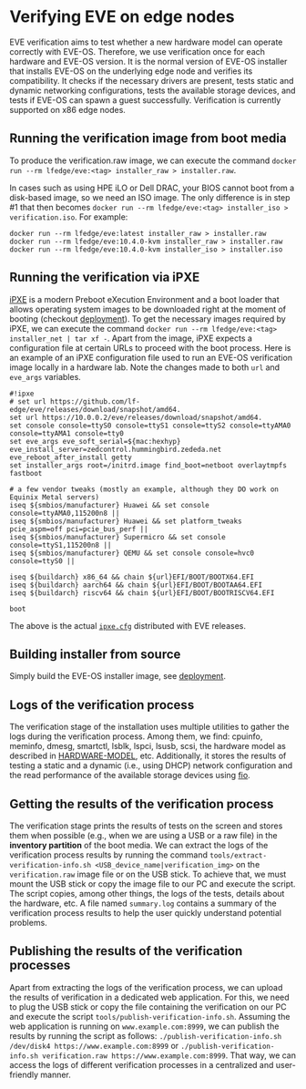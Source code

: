 # Verifying EVE on edge nodes

EVE verification aims to test whether a new hardware model can
operate correctly with EVE-OS. Therefore, we use verification once for
each hardware and EVE-OS version. It is the normal version of EVE-OS
installer that installs EVE-OS on the underlying edge node and verifies its
compatibility. It checks if the necessary drivers are present, tests static
and dynamic networking configurations, tests the available storage devices, and
tests if EVE-OS can spawn a guest successfully. Verification is currently
supported on x86 edge nodes.

## Running the verification image from boot media

To produce the verification.raw image, we can execute the command
```docker run --rm lfedge/eve:<tag> installer_raw > installer.raw```.

In cases such as using HPE iLO or Dell DRAC, your BIOS cannot boot
from a disk-based image, so we need an ISO image. The only difference is in
step #1 that then becomes
```docker run --rm lfedge/eve:<tag> installer_iso > verification.iso```.
For example:

```console
docker run --rm lfedge/eve:latest installer_raw > installer.raw
docker run --rm lfedge/eve:10.4.0-kvm installer_raw > installer.raw
docker run --rm lfedge/eve:10.4.0-kvm installer_iso > installer.iso
```

## Running the verification via iPXE

[iPXE](https://en.wikipedia.org/wiki/IPXE) is a modern Preboot eXecution
Environment and a boot loader that allows operating system images to be
downloaded right at the moment of booting (checkout [deployment](DEPLOYMENT.md)).
To get the necessary images required by iPXE, we can execute the command
```docker run --rm lfedge/eve:<tag> installer_net | tar xf -```.
Apart from the image, iPXE expects a configuration file at certain URLs
to proceed with the boot process. Here is an example of an iPXE
configuration file used to run an EVE-OS verification image locally in a
hardware lab. Note the changes made to both ```url``` and ```eve_args```
variables.

```console
#!ipxe
# set url https://github.com/lf-edge/eve/releases/download/snapshot/amd64.
set url https://10.0.0.2/eve/releases/download/snapshot/amd64.
set console console=ttyS0 console=ttyS1 console=ttyS2 console=ttyAMA0 console=ttyAMA1 console=tty0
set eve_args eve_soft_serial=${mac:hexhyp} eve_install_server=zedcontrol.hummingbird.zededa.net eve_reboot_after_install getty
set installer_args root=/initrd.image find_boot=netboot overlaytmpfs fastboot

# a few vendor tweaks (mostly an example, although they DO work on Equinix Metal servers)
iseq ${smbios/manufacturer} Huawei && set console console=ttyAMA0,115200n8 ||
iseq ${smbios/manufacturer} Huawei && set platform_tweaks pcie_aspm=off pci=pcie_bus_perf ||
iseq ${smbios/manufacturer} Supermicro && set console console=ttyS1,115200n8 ||
iseq ${smbios/manufacturer} QEMU && set console console=hvc0 console=ttyS0 ||

iseq ${buildarch} x86_64 && chain ${url}EFI/BOOT/BOOTX64.EFI
iseq ${buildarch} aarch64 && chain ${url}EFI/BOOT/BOOTAA64.EFI
iseq ${buildarch} riscv64 && chain ${url}EFI/BOOT/BOOTRISCV64.EFI

boot
```

The above is the actual [`ipxe.cfg`](../pkg/eve/installer/ipxe.efi.cfg) distributed with EVE releases.

## Building installer from source

Simply build the EVE-OS installer image, see [deployment](DEPLOYMENT.md).

## Logs of the verification process

The verification stage of the installation uses multiple utilities to gather the logs during the
verification process. Among them, we find: cpuinfo, meminfo, dmesg, smartctl,
lsblk, lspci, lsusb, scsi, the hardware model as described in
[HARDWARE-MODEL](./HARDWARE-MODEL.md), etc. Additionally, it stores the results
of testing a static and a dynamic (i.e., using DHCP) network configuration and
the read performance of the available storage devices using
[fio](https://github.com/axboe/fio).

## Getting the results of the verification process

The verification stage prints the results of tests on the screen and stores
them when possible (e.g., when we are using a USB or a raw file) in the
**inventory partition** of the boot media. We can extract the logs of the
verification process results by running the command
```tools/extract-verification-info.sh <USB_device_name|verification_img>```
on the `verification.raw` image file or on the USB stick. To achieve that, we must
mount the USB stick or copy the image file to our PC and execute the script. The
script copies, among other things, the logs of the tests, details about the
hardware, etc. A file named ```summary.log``` contains a summary of the
verification process results to help the user quickly understand potential
problems.

## Publishing the results of the verification processes

Apart from extracting the logs of the verification process, we can upload
the results of verification in a dedicated web application.
For this, we need to plug the USB stick or copy the file containing the verification
on our PC and execute the script `tools/publish-verification-info.sh`.
Assuming the web application is running on `www.example.com:8999`, we can publish
the results by running the script as follows:
```./publish-verification-info.sh /dev/disk4 https://www.example.com:8999```
or ```./publish-verification-info.sh verification.raw https://www.example.com:8999```.
That way, we can access the logs of different verification processes in a centralized
and user-friendly manner.
